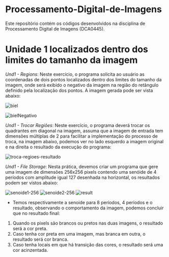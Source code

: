 # Processamento-Digital-de-Imagens
Este repositório contém os códigos desenvolvidos na disciplina de Processamento Digital de Imagens (DCA0445).

# Unidade 1 localizados dentro dos limites do tamanho da imagem
*Und1 - Regions*: Neste exercício, o programa solicita ao usuário as coordenadas de dois pontos localizados dentro dos limites do tamanho da imagem, onde será exibido o negativo da imagem na região do retângulo definido pela localização dos pontos. A imagem gerada pode ser vista abaixo:

![biel](https://github.com/RychardRS/Processamento-Digital-de-Imagens/assets/93292522/b7768f57-331a-4cdb-9a3e-0fd760b8de80)

![bielNegativo](https://github.com/RychardRS/Processamento-Digital-de-Imagens/assets/93292522/f9530e19-e910-459d-bd61-bb483c584003)

*Und1 - Trocar Regiões*: Neste exercício, o programa deverá trocar os quadrantes em diagonal na imagem, assuma que a imagem de entrada tem dimensões múltiplas de 2 para facilitar a implementação do processo de troca, na imagem abaixo, podemos ver no lado esquerdo a imagem original e na direita o resultado da execução do programa:

![troca-regioes-resultado](https://github.com/RychardRS/Processamento-Digital-de-Imagens/assets/93292522/94cf6df2-7f18-4bf9-958f-7128d4e251ba)

*Und1 - File Storage*: Nesta prática, devemos criar um programa que gere uma imagem de dimensões 256x256 pixels contendo uma senóide de 4 períodos com amplitude igual 127 desenhada na horizontal, os resultados podem ser vistos abaixo:

![senoide1-256](https://github.com/RychardRS/Processamento-Digital-de-Imagens/assets/93292522/de6fdbcf-7469-49e7-a308-2f50b95e49af)
![senoide2-256](https://github.com/RychardRS/Processamento-Digital-de-Imagens/assets/93292522/4b0fe4a6-36a4-4dd0-90f6-dc2a1e21d1ee)
![result](https://github.com/RychardRS/Processamento-Digital-de-Imagens/assets/93292522/346e10f3-0efe-4ac8-84bc-f5d80f75520f)

- Temos respectivamente a senoide para 8 períodos, 4 períodos e o resultado, observando o comportamento da imagem, podemos concluir que no resultado final:
1. Quando os pixels são brancos ou pretos nas duas imagens, o resultado será a cor preta.
2. Caso tenha cor preta em uma imagem, mas branca em outra, o resultado será cor branca.
3. Caso tenha locais em que há transição das cores, o resultado será uma cor acinzentada.







